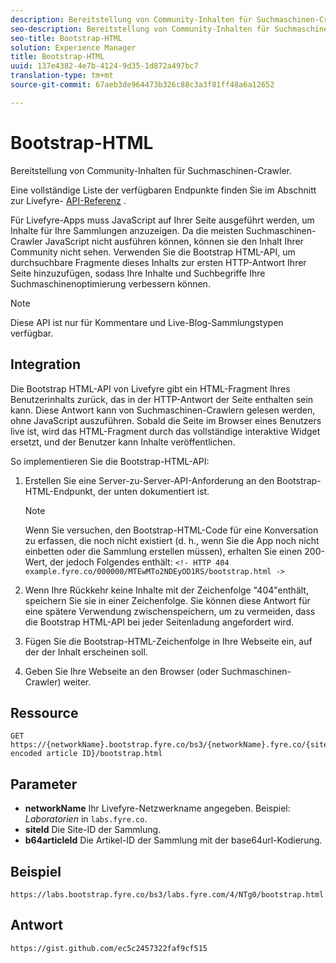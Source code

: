 ```yaml
---
description: Bereitstellung von Community-Inhalten für Suchmaschinen-Crawler.
seo-description: Bereitstellung von Community-Inhalten für Suchmaschinen-Crawler.
seo-title: Bootstrap-HTML
solution: Experience Manager
title: Bootstrap-HTML
uuid: 137e4382-4e7b-4124-9d35-1d872a497bc7
translation-type: tm+mt
source-git-commit: 67aeb3de964473b326c88c3a3f81ff48a6a12652

---
```



# Bootstrap-HTML

Bereitstellung von Community-Inhalten für Suchmaschinen-Crawler.

Eine vollständige Liste der verfügbaren Endpunkte finden Sie im Abschnitt zur Livefyre- [API-Referenz](https://api.livefyre.com/docs) .

Für Livefyre-Apps muss JavaScript auf Ihrer Seite ausgeführt werden, um Inhalte für Ihre Sammlungen anzuzeigen. Da die meisten Suchmaschinen-Crawler JavaScript nicht ausführen können, können sie den Inhalt Ihrer Community nicht sehen. Verwenden Sie die Bootstrap HTML-API, um durchsuchbare Fragmente dieses Inhalts zur ersten HTTP-Antwort Ihrer Seite hinzuzufügen, sodass Ihre Inhalte und Suchbegriffe Ihre Suchmaschinenoptimierung verbessern können.

>[!NOTE]
>
>Diese API ist nur für Kommentare und Live-Blog-Sammlungstypen verfügbar.

## Integration

Die Bootstrap HTML-API von Livefyre gibt ein HTML-Fragment Ihres Benutzerinhalts zurück, das in der HTTP-Antwort der Seite enthalten sein kann. Diese Antwort kann von Suchmaschinen-Crawlern gelesen werden, ohne JavaScript auszuführen. Sobald die Seite im Browser eines Benutzers live ist, wird das HTML-Fragment durch das vollständige interaktive Widget ersetzt, und der Benutzer kann Inhalte veröffentlichen.

So implementieren Sie die Bootstrap-HTML-API:

1. Erstellen Sie eine Server-zu-Server-API-Anforderung an den Bootstrap-HTML-Endpunkt, der unten dokumentiert ist.

   >[!NOTE]
   >
   >Wenn Sie versuchen, den Bootstrap-HTML-Code für eine Konversation zu erfassen, die noch nicht existiert (d. h., wenn Sie die App noch nicht einbetten oder die Sammlung erstellen müssen), erhalten Sie einen 200-Wert, der jedoch Folgendes enthält: `<!- HTTP 404 example.fyre.co/000000/MTEwMTo2NDEyOD1RS/bootstrap.html ->`

1. Wenn Ihre Rückkehr keine Inhalte mit der Zeichenfolge "404"enthält, speichern Sie sie in einer Zeichenfolge. Sie können diese Antwort für eine spätere Verwendung zwischenspeichern, um zu vermeiden, dass die Bootstrap HTML-API bei jeder Seitenladung angefordert wird.
1. Fügen Sie die Bootstrap-HTML-Zeichenfolge in Ihre Webseite ein, auf der der Inhalt erscheinen soll.
1. Geben Sie Ihre Webseite an den Browser (oder Suchmaschinen-Crawler) weiter.

## Ressource

```
GET https://{networkName}.bootstrap.fyre.co/bs3/{networkName}.fyre.co/{siteId}/{base64 encoded article ID}/bootstrap.html 
```

## Parameter

* **networkName** Ihr Livefyre-Netzwerkname angegeben. Beispiel: *Laboratorien* in `labs.fyre.co`.
* **siteId** Die Site-ID der Sammlung.
* **b64articleId** Die Artikel-ID der Sammlung mit der base64url-Kodierung.

## Beispiel 

```
https://labs.bootstrap.fyre.co/bs3/labs.fyre.com/4/NTg0/bootstrap.html 
```

## Antwort

```
https://gist.github.com/ec5c2457322faf9cf515 
```
